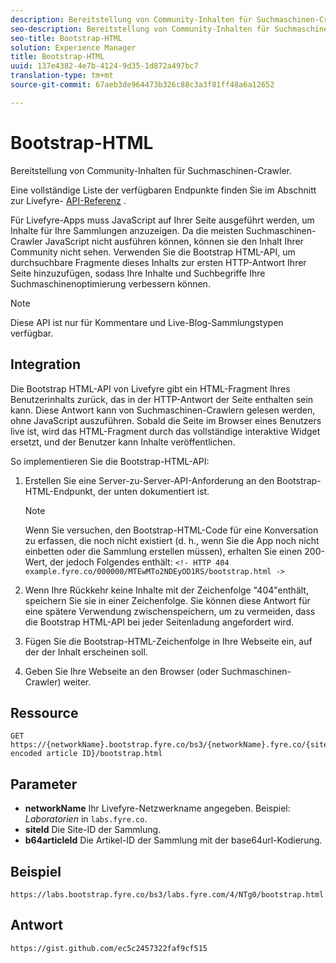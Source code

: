 ```yaml
---
description: Bereitstellung von Community-Inhalten für Suchmaschinen-Crawler.
seo-description: Bereitstellung von Community-Inhalten für Suchmaschinen-Crawler.
seo-title: Bootstrap-HTML
solution: Experience Manager
title: Bootstrap-HTML
uuid: 137e4382-4e7b-4124-9d35-1d872a497bc7
translation-type: tm+mt
source-git-commit: 67aeb3de964473b326c88c3a3f81ff48a6a12652

---
```



# Bootstrap-HTML

Bereitstellung von Community-Inhalten für Suchmaschinen-Crawler.

Eine vollständige Liste der verfügbaren Endpunkte finden Sie im Abschnitt zur Livefyre- [API-Referenz](https://api.livefyre.com/docs) .

Für Livefyre-Apps muss JavaScript auf Ihrer Seite ausgeführt werden, um Inhalte für Ihre Sammlungen anzuzeigen. Da die meisten Suchmaschinen-Crawler JavaScript nicht ausführen können, können sie den Inhalt Ihrer Community nicht sehen. Verwenden Sie die Bootstrap HTML-API, um durchsuchbare Fragmente dieses Inhalts zur ersten HTTP-Antwort Ihrer Seite hinzuzufügen, sodass Ihre Inhalte und Suchbegriffe Ihre Suchmaschinenoptimierung verbessern können.

>[!NOTE]
>
>Diese API ist nur für Kommentare und Live-Blog-Sammlungstypen verfügbar.

## Integration

Die Bootstrap HTML-API von Livefyre gibt ein HTML-Fragment Ihres Benutzerinhalts zurück, das in der HTTP-Antwort der Seite enthalten sein kann. Diese Antwort kann von Suchmaschinen-Crawlern gelesen werden, ohne JavaScript auszuführen. Sobald die Seite im Browser eines Benutzers live ist, wird das HTML-Fragment durch das vollständige interaktive Widget ersetzt, und der Benutzer kann Inhalte veröffentlichen.

So implementieren Sie die Bootstrap-HTML-API:

1. Erstellen Sie eine Server-zu-Server-API-Anforderung an den Bootstrap-HTML-Endpunkt, der unten dokumentiert ist.

   >[!NOTE]
   >
   >Wenn Sie versuchen, den Bootstrap-HTML-Code für eine Konversation zu erfassen, die noch nicht existiert (d. h., wenn Sie die App noch nicht einbetten oder die Sammlung erstellen müssen), erhalten Sie einen 200-Wert, der jedoch Folgendes enthält: `<!- HTTP 404 example.fyre.co/000000/MTEwMTo2NDEyOD1RS/bootstrap.html ->`

1. Wenn Ihre Rückkehr keine Inhalte mit der Zeichenfolge "404"enthält, speichern Sie sie in einer Zeichenfolge. Sie können diese Antwort für eine spätere Verwendung zwischenspeichern, um zu vermeiden, dass die Bootstrap HTML-API bei jeder Seitenladung angefordert wird.
1. Fügen Sie die Bootstrap-HTML-Zeichenfolge in Ihre Webseite ein, auf der der Inhalt erscheinen soll.
1. Geben Sie Ihre Webseite an den Browser (oder Suchmaschinen-Crawler) weiter.

## Ressource

```
GET https://{networkName}.bootstrap.fyre.co/bs3/{networkName}.fyre.co/{siteId}/{base64 encoded article ID}/bootstrap.html 
```

## Parameter

* **networkName** Ihr Livefyre-Netzwerkname angegeben. Beispiel: *Laboratorien* in `labs.fyre.co`.
* **siteId** Die Site-ID der Sammlung.
* **b64articleId** Die Artikel-ID der Sammlung mit der base64url-Kodierung.

## Beispiel 

```
https://labs.bootstrap.fyre.co/bs3/labs.fyre.com/4/NTg0/bootstrap.html 
```

## Antwort

```
https://gist.github.com/ec5c2457322faf9cf515 
```
